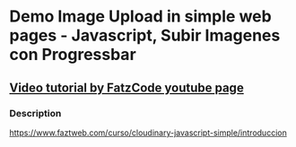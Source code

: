 # Demo Image Upload in simple web pages - Javascript, Subir Imagenes con Progressbar

## [Video tutorial by FatzCode youtube page](https://www.youtube.com/watch?v=gXdEdauvW0M)

### Description
https://www.faztweb.com/curso/cloudinary-javascript-simple/introduccion